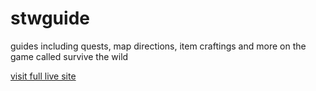 # stwguide

guides including quests, map directions, item craftings and more on the game called survive the wild

[visit full live site](https://harrymkt.github.io/stwguide)